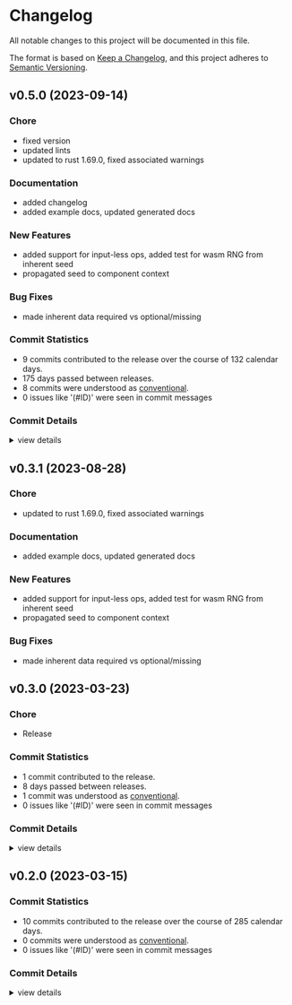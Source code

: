 # Changelog

All notable changes to this project will be documented in this file.

The format is based on [Keep a Changelog](https://keepachangelog.com/en/1.0.0/),
and this project adheres to [Semantic Versioning](https://semver.org/spec/v2.0.0.html).

## v0.5.0 (2023-09-14)

### Chore

 - <csr-id-7a12854954291d672fb49bd9728f04849a79ec81/> fixed version
 - <csr-id-7bb686524f6adaaebbd3d6502ee24c0d5f6efc7c/> updated lints
 - <csr-id-e561fd668afb1e1af3639c472a893b7fcfe2bf54/> updated to rust 1.69.0, fixed associated warnings

### Documentation

 - <csr-id-37905206a10ff16406b77ad296d467ebf76fc8fb/> added changelog
 - <csr-id-0d37e8af72f6578595deb2138b57711a2ff6ceca/> added example docs, updated generated docs

### New Features

 - <csr-id-3213e75c9e1a08db300d521e228d65e27671a779/> added support for input-less ops, added test for wasm RNG from inherent seed
 - <csr-id-33c82afccdbcb4d7cda43e0ae880381501668478/> propagated seed to component context

### Bug Fixes

 - <csr-id-221be200017943aae5d2c78254a8194d72600f7a/> made inherent data required vs optional/missing

### Commit Statistics

<csr-read-only-do-not-edit/>

 - 9 commits contributed to the release over the course of 132 calendar days.
 - 175 days passed between releases.
 - 8 commits were understood as [conventional](https://www.conventionalcommits.org).
 - 0 issues like '(#ID)' were seen in commit messages

### Commit Details

<csr-read-only-do-not-edit/>

<details><summary>view details</summary>

 * **Uncategorized**
    - Fixed version ([`7a12854`](https://github.com/candlecorp/wick/commit/7a12854954291d672fb49bd9728f04849a79ec81))
    - Updated lints ([`7bb6865`](https://github.com/candlecorp/wick/commit/7bb686524f6adaaebbd3d6502ee24c0d5f6efc7c))
    - Merge remote-tracking branch 'refs/remotes/origin/main' ([`344b60c`](https://github.com/candlecorp/wick/commit/344b60c854bd33f1d267c7f422378e2716496ba6))
    - Added changelog ([`3790520`](https://github.com/candlecorp/wick/commit/37905206a10ff16406b77ad296d467ebf76fc8fb))
    - Added example docs, updated generated docs ([`0d37e8a`](https://github.com/candlecorp/wick/commit/0d37e8af72f6578595deb2138b57711a2ff6ceca))
    - Added support for input-less ops, added test for wasm RNG from inherent seed ([`3213e75`](https://github.com/candlecorp/wick/commit/3213e75c9e1a08db300d521e228d65e27671a779))
    - Made inherent data required vs optional/missing ([`221be20`](https://github.com/candlecorp/wick/commit/221be200017943aae5d2c78254a8194d72600f7a))
    - Updated to rust 1.69.0, fixed associated warnings ([`e561fd6`](https://github.com/candlecorp/wick/commit/e561fd668afb1e1af3639c472a893b7fcfe2bf54))
    - Propagated seed to component context ([`33c82af`](https://github.com/candlecorp/wick/commit/33c82afccdbcb4d7cda43e0ae880381501668478))
</details>

## v0.3.1 (2023-08-28)

<csr-id-e561fd668afb1e1af3639c472a893b7fcfe2bf54/>

### Chore

 - <csr-id-e561fd668afb1e1af3639c472a893b7fcfe2bf54/> updated to rust 1.69.0, fixed associated warnings

### Documentation

 - <csr-id-0d37e8af72f6578595deb2138b57711a2ff6ceca/> added example docs, updated generated docs

### New Features

 - <csr-id-3213e75c9e1a08db300d521e228d65e27671a779/> added support for input-less ops, added test for wasm RNG from inherent seed
 - <csr-id-33c82afccdbcb4d7cda43e0ae880381501668478/> propagated seed to component context

### Bug Fixes

 - <csr-id-221be200017943aae5d2c78254a8194d72600f7a/> made inherent data required vs optional/missing

## v0.3.0 (2023-03-23)

<csr-id-f229d8ee9dbb1c051d18b911bb4ef868b968ea14/>

### Chore

 - <csr-id-f229d8ee9dbb1c051d18b911bb4ef868b968ea14/> Release

### Commit Statistics

<csr-read-only-do-not-edit/>

 - 1 commit contributed to the release.
 - 8 days passed between releases.
 - 1 commit was understood as [conventional](https://www.conventionalcommits.org).
 - 0 issues like '(#ID)' were seen in commit messages

### Commit Details

<csr-read-only-do-not-edit/>

<details><summary>view details</summary>

 * **Uncategorized**
    - Release ([`f229d8e`](https://github.com/candlecorp/wick/commit/f229d8ee9dbb1c051d18b911bb4ef868b968ea14))
</details>

## v0.2.0 (2023-03-15)

### Commit Statistics

<csr-read-only-do-not-edit/>

 - 10 commits contributed to the release over the course of 285 calendar days.
 - 0 commits were understood as [conventional](https://www.conventionalcommits.org).
 - 0 issues like '(#ID)' were seen in commit messages

### Commit Details

<csr-read-only-do-not-edit/>

<details><summary>view details</summary>

 * **Uncategorized**
    - Fix: updated wick-component-codegen metadata fix: updated cargo deny configuration ([`51406ea`](https://github.com/candlecorp/wick/commit/51406ea741ef3d73389e3859c5a3ee41fba9079f))
    - Unified workspace dependencies, added versions ([`2f2c131`](https://github.com/candlecorp/wick/commit/2f2c13155e236a3d55d31adb2a12b5ea26e89f25))
    - Renamed wasmflow->wick, migrated root-level tests to better locations ([`ed9bef3`](https://github.com/candlecorp/wick/commit/ed9bef306029db64675434500ba7c1519e65478e))
    - Updating dependencies ([`dcd0682`](https://github.com/candlecorp/wick/commit/dcd06825341a4614e372d090d802aa050d66825b))
    - Addressed lint warnings ([`fecabe6`](https://github.com/candlecorp/wick/commit/fecabe673df4d75413fb81c225b1a0fd58924621))
    - Replaced parity-wasm with walrus, fixed lint errors, removed const_err lint. ([`e2492f1`](https://github.com/candlecorp/wick/commit/e2492f1a69188e0255ba9626bb308309e55372b6))
    - Updated lints for latest rust/clippy ([`704eb39`](https://github.com/candlecorp/wick/commit/704eb39a9c762fd0776d725d27af1847192f4dad))
    - Added readmes and rustdoc, fixed public APIs for some misc/ crates, fixed references to old Vino logo ([`13ff70d`](https://github.com/candlecorp/wick/commit/13ff70d4b856874c62e5956e0727032326ce0d45))
    - Updated license details ([`b869153`](https://github.com/candlecorp/wick/commit/b869153f23ce85f93f100b0246bfd51df4c0d847))
    - Global rename of vino->wasmflow ([`2d3654c`](https://github.com/candlecorp/wick/commit/2d3654ce8500af589186e9ff977d03ce89dde11c))
</details>

